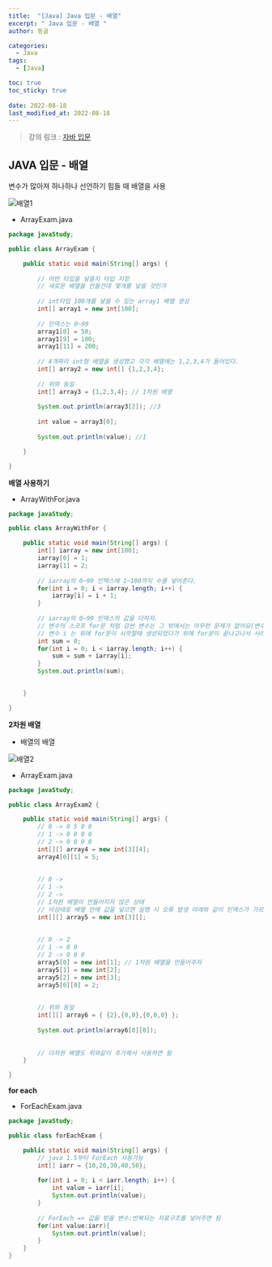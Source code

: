 ```yaml
---
title:  "[Java] Java 입문 - 배열"
excerpt: " Java 입문 - 배열 "
author: 동글

categories:
  - Java
tags:
  - [Java]

toc: true
toc_sticky: true
 
date: 2022-08-18
last_modified_at: 2022-08-18
---
```


> 강의 링크 : [자바 입문](https://programmers.co.kr/learn/courses/5)

## JAVA 입문 - 배열

변수가 많아져 하나하나 선언하기 힘들 때 배열을 사용

![배열1](https://user-images.githubusercontent.com/109357459/185401286-f784ad69-fa47-4d02-9c31-b9bafdc95edb.jpg)

- ArrayExam.java

```java
package javaStudy;

public class ArrayExam {

	public static void main(String[] args) {
		
		// 어떤 타입을 넣을지 타입 지정
		// 새로운 배열을 만들건데 몇개를 넣을 것인가
		
		// int타입 100개를 넣을 수 있는 array1 배열 생성
		int[] array1 = new int[100];
		
		// 인덱스는 0~99
		array1[0] = 50;
		array1[9] = 100;
		array1[11] = 200;
		
		// 4개짜리 int형 배열을 생성했고 각각 배열에는 1,2,3,4가 들어있다.
		int[] array2 = new int[] {1,2,3,4};
		
		// 위와 동일
		int[] array3 = {1,2,3,4}; // 1차원 배열
		
		System.out.println(array3[2]); //3
		
		int value = array3[0];
		
		System.out.println(value); //1

	}

}

``` 

**배열 사용하기**

- ArrayWithFor.java

```java
package javaStudy;

public class ArrayWithFor {

	public static void main(String[] args) {
		int[] iarray = new int[100];
		iarray[0] = 1;
		iarray[1] = 2;
		
		// iarray의 0~99 인텍스에 1~100까지 수를 넣어준다.
		for(int i = 0; i < iarray.length; i++) {
			iarray[i] = i + 1;
		}
		
		// iarray의 0~99 인덱스의 값을 더하자.
		// 변수의 스코프 for문 처럼 감싼 변수는 그 밖에서는 아무런 문제가 없어요(변수의 스코프)
		// 변수 i 는 위에 for문이 시작할때 생성되었다가 위에 for문이 끝나고나서 사라졌어요~
		int sum = 0;
		for(int i = 0; i < iarray.length; i++) {
			sum = sum + iarray[i];
		}
		System.out.println(sum);
		

	}

}

```

**2차원 배열** 

- 배열의 배열

![배열2](https://user-images.githubusercontent.com/109357459/185401293-ac966aee-8aed-4dd6-adc4-b5bacc71e9e4.jpg)

- ArrayExam.java

```java
package javaStudy;

public class ArrayExam2 {

	public static void main(String[] args) {
		// 0 -> 0 5 0 0
		// 1 -> 0 0 0 0
		// 2 -> 0 0 0 0
		int[][] array4 = new int[3][4];
		array4[0][1] = 5;
		
		
		// 0 ->
		// 1 ->
		// 2 ->
		// 1차원 배열이 만들어지지 않은 상태 
		// 이상태로 배열 안에 값을 넣으면 실행 시 오류 발생 아래와 같이 인덱스가 가르키는 배열을 추가해주어야한다.
		int[][] array5 = new int[3][];
		
		
		// 0 -> 2
		// 1 -> 0 0
		// 2 -> 0 0 0
		array5[0] = new int[1]; // 1차원 배열을 만들어주자
		array5[1] = new int[2];
		array5[2] = new int[3];
		array5[0][0] = 2;
		
		
		// 위와 동일
		int[][] array6 = { {2},{0,0},{0,0,0} };
		
		System.out.println(array6[0][0]);
		
		
		// 다차원 배열도 위와같이 추가해서 사용하면 됨
	}

}

```

**for each**

- ForEachExam.java

```java
package javaStudy;

public class forEachExam {

	public static void main(String[] args) {
		// java 1.5부터 ForEach 사용가능
		int[] iarr = {10,20,30,40,50};
		
		for(int i = 0; i < iarr.length; i++) {
			int value = iarr[i];
			System.out.println(value);
		}
		
		// ForEach => 값을 받을 변수:반복되는 자료구조를 넣어주면 됨
		for(int value:iarr){
			System.out.println(value);
		}
	}
}

```

